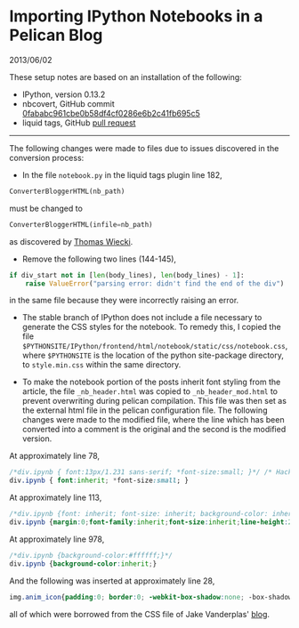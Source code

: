 # Importing IPython Notebooks in a Pelican Blog

2013/06/02

These setup notes are based on an installation of the following:

* IPython, version 0.13.2
* nbcovert, GitHub commit [0fababc961cbe0b58df4cf0286e6b2c41fb695c5](https://github.com/ipython/nbconvert/commit/0fababc961cbe0b58df4cf0286e6b2c41fb695c5)
* liquid tags, GitHub [pull request](https://github.com/getpelican/pelican-plugins/pull/21)

------------------

The following changes were made to files due to issues discovered in the conversion process:

* In the file `notebook.py` in the liquid tags plugin line 182, 

```python
ConverterBloggerHTML(nb_path)
```

must be changed to

```python
ConverterBloggerHTML(infile=nb_path)
```

as discovered by [Thomas Wiecki](https://mobile.twitter.com/TWiecki/status/336847153374838784). 

* Remove the following two lines (144-145),

```python
if div_start not in [len(body_lines), len(body_lines) - 1]:  
    raise ValueError("parsing error: didn't find the end of the div")
```  

in the same file because they were incorrectly raising an error.

* The stable branch of IPython does not include a file necessary to generate the CSS styles for the notebook. To remedy this, I copied the file `$PYTHONSITE/IPython/frontend/html/notebook/static/css/notebook.css`, where `$PYTHONSITE` is the location of the python site-package directory, to `style.min.css` within the same directory.

* To make the notebook portion of the posts inherit font styling from the article, the file `_nb_header.html` was copied to `_nb_header_mod.html` to prevent overwriting during pelican compilation. This file was then set as the external html file in the pelican configuration file. The following changes were made to the modified file, where the line which has been converted into a comment is the original and the second is the modified version.

At approximately line 78,  
```css
/*div.ipynb { font:13px/1.231 sans-serif; *font-size:small; }*/ /* Hack retained to preserve specificity */  
div.ipynb { font:inherit; *font-size:small; }
```
At approximately line 113,  
```css
/*div.ipynb {font: inherit; font-size: inherit; background-color: inherit; font-family: inherit;}*/
div.ipynb {margin:0;font-family:inherit;font-size:inherit;line-height:20px;color:#000000;background-color:inherit;} 
```
At approximately line 978,
```css
/*div.ipynb {background-color:#ffffff;}*/
div.ipynb {background-color:inherit;}
```
And the following was inserted at approximately line 28,
```css
img.anim_icon{padding:0; border:0; -webkit-box-shadow:none; -box-shadow:none}
```
all of which were borrowed from the CSS file of Jake Vanderplas' [blog](https://github.com/jakevdp/PythonicPerambulations/blob/master/_nb_header_mod.html).
